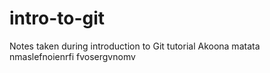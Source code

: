 # intro-to-git
Notes taken during introduction to Git tutorial
Akoona matata 
nmaslefnoienrfi
fvosergvnomv
